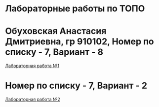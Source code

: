 # Лабораторные работы по ТОПО

# Обуховская Анастасия Дмитриевна, гр 910102, Номер по списку - 7, Вариант - 8

[Лабораторная работа №1](LRRR1.pdf)
# Номер по списку - 7, Вариант - 2
[Лабораторная работа №2](LRRR2.pdf)

